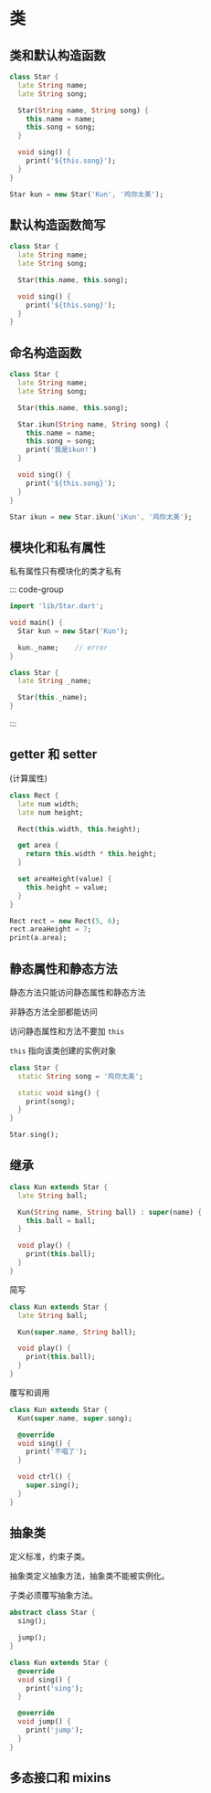 # 类

## 类和默认构造函数

```dart
class Star {
  late String name;
  late String song;

  Star(String name, String song) {
    this.name = name;
    this.song = song;
  }

  void sing() {
    print('${this.song}');
  }
}

Star kun = new Star('Kun', '鸡你太美');
```

## 默认构造函数简写

```dart
class Star {
  late String name;
  late String song;

  Star(this.name, this.song);

  void sing() {
    print('${this.song}');
  }
}
```

## 命名构造函数

```dart
class Star {
  late String name;
  late String song;

  Star(this.name, this.song);

  Star.ikun(String name, String song) {
    this.name = name;
    this.song = song;
    print('我是ikun!')
  }

  void sing() {
    print('${this.song}');
  }
}

Star ikun = new Star.ikun('iKun', '鸡你太美');
```

## 模块化和私有属性

私有属性只有模块化的类才私有

::: code-group

```dart [main]
import 'lib/Star.dart';

void main() {
  Star kun = new Star('Kun');

  kun._name;	// error
}
```

```dart [Star]
class Star {
  late String _name;

  Star(this._name);
}
```

:::

## getter 和 setter

(计算属性)

```dart
class Rect {
  late num width;
  late num height;

  Rect(this.width, this.height);

  get area {
    return this.width * this.height;
  }

  set areaHeight(value) {
    this.height = value;
  }
}

Rect rect = new Rect(5, 6);
rect.areaHeight = 7;
print(a.area);
```

## 静态属性和静态方法

静态方法只能访问静态属性和静态方法

非静态方法全部都能访问

访问静态属性和方法不要加 `this`

`this` 指向该类创建的实例对象

```dart
class Star {
  static String song = '鸡你太美';

  static void sing() {
    print(song);
  }
}

Star.sing();
```

## 继承

```dart
class Kun extends Star {
  late String ball;

  Kun(String name, String ball) : super(name) {
    this.ball = ball;
  }

  void play() {
    print(this.ball);
  }
}
```

简写

```dart
class Kun extends Star {
  late String ball;

  Kun(super.name, String ball);

  void play() {
    print(this.ball);
  }
}
```

覆写和调用

```dart
class Kun extends Star {
  Kun(super.name, super.song);

  @override
  void sing() {
    print('不唱了');
  }

  void ctrl() {
    super.sing();
  }
}
```

## 抽象类

定义标准，约束子类。

抽象类定义抽象方法，抽象类不能被实例化。

子类必须覆写抽象方法。

```dart
abstract class Star {
  sing();

  jump();
}

class Kun extends Star {
  @override
  void sing() {
    print('sing');
  }

  @override
  void jump() {
    print('jump');
  }
}
```

## 多态接口和 mixins
